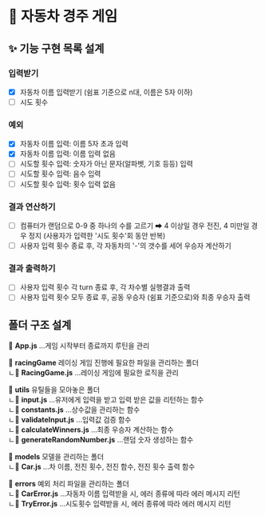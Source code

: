# 🚗 자동차 경주 게임

## ✨ 기능 구현 목록 설계

### 입력받기

- [x] 자동차 이름 입력받기 (쉼표 기준으로 n대, 이름은 5자 이하)
- [ ] 시도 횟수

### 예외

- [x] 자동차 이름 입력: 이름 5자 초과 입력
- [x] 자동차 이름 입력: 이름 입력 없음
- [ ] 시도할 횟수 입력: 숫자가 아닌 문자(알파벳, 기호 등등) 입력
- [ ] 시도할 횟수 입력: 음수 입력
- [ ] 시도할 횟수 입력: 횟수 입력 없음

### 결과 연산하기

- [ ] 컴퓨터가 랜덤으로 0-9 중 하나의 수를 고르기 ➡ 4 이상일 경우 전진, 4 미만일 경우 정지 (사용자가 입력한 '시도 횟수'회 동안 반복)
- [ ] 사용자 입력 횟수 종료 후, 각 자동차의 '-'의 갯수를 세어 우승자 계산하기

### 결과 출력하기

- [ ] 사용자 입력 횟수 각 turn 종료 후, 각 차수별 실행결과 출력
- [ ] 사용자 입력 횟수 모두 종료 후, 공동 우승자 (쉼표 기준으로)와 최종 우승자 출력

## 폴더 구조 설계

📄 **App.js** ...게임 시작부터 종료까지 루틴을 관리

📂 **racingGame** 레이싱 게임 진행에 필요한 파일을 관리하는 폴더  
ㄴ📄 **RacingGame.js** ...레이싱 게임에 필요한 로직을 관리

📂 **utils** 유틸들을 모아놓은 폴더  
ㄴ📄 **input.js** ...유저에게 입력을 받고 입력 받은 값을 리턴하는 함수  
ㄴ📄 **constants.js** ...상수값을 관리하는 함수  
ㄴ📄 **validateInput.js** ...입력값 검증 함수  
ㄴ📄 **calculateWinners.js** ...최종 우승자 계산하는 함수  
ㄴ📄 **generateRandomNumber.js** ...랜덤 숫자 생성하는 함수

📂 **models** 모델을 관리하는 폴더  
ㄴ📄 **Car.js** ...차 이름, 전진 횟수, 전진 함수, 전진 횟수 출력 함수

📂 **errors** 예외 처리 파일을 관리하는 폴더  
ㄴ📄 **CarError.js** ...자동차 이름 입력받을 시, 에러 종류에 따라 에러 메시지 리턴  
ㄴ📄 **TryError.js** ...시도횟수 입력받을 시, 에러 종류에 따라 에러 메시지 리턴
